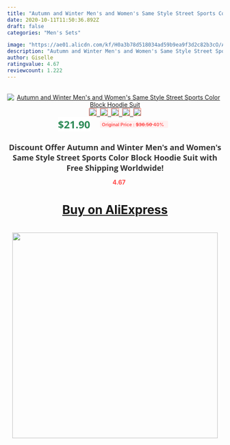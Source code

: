 ```yaml
---
title: "Autumn and Winter Men's and Women's Same Style Street Sports Color Block Hoodie Suit"
date: 2020-10-11T11:50:36.892Z
draft: false
categories: "Men's Sets"

image: "https://ae01.alicdn.com/kf/H0a3b78d518034ad59b9ea9f3d2c82b3cO/Autumn-and-Winter-Men-s-and-Women-s-Same-Style-Street-Sports-Color-Block-Hoodie-Suit.jpg"
description: "Autumn and Winter Men's and Women's Same Style Street Sports Color Block Hoodie Suit"
author: Giselle
ratingvalue: 4.67
reviewcount: 1.222
---
```

<br>
<div style="text-align: center;">
<a href="https://s.click.aliexpress.com/e/_AszNDF" target="_blank" rel="nofollow noopener noreferrer"><img alt="Autumn and Winter Men's and Women's Same Style Street Sports Color Block Hoodie Suit" class="magnifier-image" src="https://ae01.alicdn.com/kf/H0a3b78d518034ad59b9ea9f3d2c82b3cO/Autumn-and-Winter-Men-s-and-Women-s-Same-Style-Street-Sports-Color-Block-Hoodie-Suit.jpg_640x640.jpg">
<br>
<img style="border:1px solid salmon" src="https://ae01.alicdn.com/kf/H0a3b78d518034ad59b9ea9f3d2c82b3cO/Autumn-and-Winter-Men-s-and-Women-s-Same-Style-Street-Sports-Color-Block-Hoodie-Suit.jpg_120x120.jpg">&nbsp;&nbsp;<img style="border:1px solid salmon" src="_120x120.jpg">&nbsp;&nbsp;<img style="border:1px solid salmon" src="_120x120.jpg">&nbsp;&nbsp;<img style="border:1px solid salmon" src="_120x120.jpg">&nbsp;&nbsp;<img style="border:1px solid salmon" src="_120x120.jpg"></a></div><br0>
<div style="text-align: center;"><span style="background-color: white; border: 0px; box-sizing: border-box; color: seagreen; display: inline-block; font-family: &quot;open sans&quot; , &quot;arial&quot; , &quot;helvetica&quot; , sans-serif , &quot;heiti&quot;; font-size: 24px; font-stretch: inherit; font-weight: 700; line-height: inherit; margin: 0px 10px 0px 0px; padding: 0px; vertical-align: middle;">$21.90 </span>
<span style="background: rgb(255 , 241 , 241); border-radius: 3px; border: 0px; box-sizing: border-box; color: #ff4747; display: inline-block; font-family: inherit; font-size: 12px; font-stretch: inherit; font-style: inherit; font-variant: inherit; font-weight: 600; line-height: inherit; margin: 0px; padding: 2px 5px; transform: scale(0.9); vertical-align: middle;">Original Price : <b style="text-decoration: line-through;">$36.50 </b> 40%&nbsp;&nbsp;</span></div>
<h1 style="color: #333333; display: inline-block; font-family: &quot;open sans&quot; , &quot;arial&quot; , &quot;helvetica&quot; , sans-serif , &quot;heiti&quot;; font-size: 18px; font-stretch: inherit; font-weight: 700; text-align: center;">Discount Offer Autumn and Winter Men's and Women's Same Style Street Sports Color Block Hoodie Suit with Free Shipping Worldwide!</h1>
<div style="color: #ff4747; text-align: center;">
<img src="https://4.bp.blogspot.com/-M0ZcTcb-5uY/XleCXlxnR4I/AAAAAAAAAEc/OrjgMkXV1oMQFaCRZj5HQwOCBcu3w1FegCPcBGAYYCw/s1600/star.png" style="height: 15px;">&nbsp;<b>4.67</b></div>
<div class="button_cont" align="center"><a class="buynow_a" href="https://s.click.aliexpress.com/e/_AszNDF" target="_blank" rel="nofollow noopener noreferrer"><H1>Buy on AliExpress</H1></a></div><br>
<div class="separator" style="clear: both; text-align: center;">
<img src="https://lh3.googleusercontent.com/-pTy5HemUv9M/XlePHvY0dAI/AAAAAAAAAE4/0nX5iRUoIWY8eMW9Dpxeirr157OZliDIgCLcBGAsYHQ/s1600/badge.gif" width="480">
</div>
